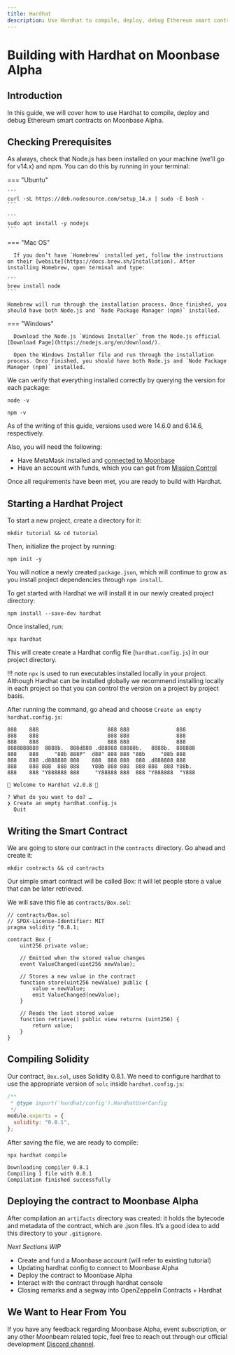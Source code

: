 ```yaml
---
title: Hardhat
description: Use Hardhat to compile, deploy, debug Ethereum smart contracts on Moonbeam.
---
```


# Building with Hardhat on Moonbase Alpha

## Introduction
In this guide, we will cover how to use Hardhat to compile, deploy and debug Ethereum smart contracts on Moonbase Alpha.

## Checking Prerequisites
As always, check that Node.js has been installed on your machine (we'll go for v14.x) and npm. You can do this by running in your terminal:

=== "Ubuntu"

    ```
    curl -sL https://deb.nodesource.com/setup_14.x | sudo -E bash -
    ```

    ```
    sudo apt install -y nodejs
    ```

=== "Mac OS"

      If you don’t have `Homebrew` installed yet, follow the instructions on their [website](https://docs.brew.sh/Installation). After installing Homebrew, open terminal and type:

    ```
    brew install node
    ```

    Homebrew will run through the installation process. Once finished, you should have both Node.js and `Node Package Manager (npm)` installed.

=== "Windows"

      Download the Node.js `Windows Installer` from the Node.js official [Download Page](https://nodejs.org/en/download/). 

      Open the Windows Installer file and run through the installation process. Once finished, you should have both Node.js and `Node Package Manager (npm)` installed.

We can verify that everything installed correctly by querying the version for each package:

```
node -v
```
```
npm -v
```

As of the writing of this guide, versions used were 14.6.0 and 6.14.6, respectively. 

Also, you will need the following:

-  Have MetaMask installed and [connected to Moonbase](/getting-started/testnet/metamask/)
-  Have an account with funds, which you can get from [Mission Control](/getting-started/testnet/faucet/)

Once all requirements have been met, you are ready to build with Hardhat.

## Starting a Hardhat Project

To start a new project, create a directory for it:
```
mkdir tutorial && cd tutorial
```
Then, initialize the project by running:
```
npm init -y
```
You will notice a newly created `package.json`, which will continue to grow as you install project dependencies through `npm install`.

To get started with Hardhat we will install it in our newly created project directory:
```
npm install --save-dev hardhat
```
Once installed, run:
```
npx hardhat
```
This will create create a Hardhat config file (`hardhat.config.js`) in our project directory.

!!! note
      `npx` is used to run executables installed locally in your project. Although Hardhat can be installed globally we recommend installing locally in each project so that you can control the version on a project by project basis.
    
After running the command, go ahead and choose `Create an empty hardhat.config.js`:

```text
888    888                      888 888               888
888    888                      888 888               888
888    888                      888 888               888
8888888888  8888b.  888d888 .d88888 88888b.   8888b.  888888
888    888     "88b 888P"  d88" 888 888 "88b     "88b 888
888    888 .d888888 888    888  888 888  888 .d888888 888
888    888 888  888 888    Y88b 888 888  888 888  888 Y88b.
888    888 "Y888888 888     "Y88888 888  888 "Y888888  "Y888

👷 Welcome to Hardhat v2.0.8 👷‍

? What do you want to do? …
❯ Create an empty hardhat.config.js
  Quit
```

## Writing the Smart Contract

We are going to store our contract in the `contracts` directory. Go ahead and create it:

```
mkdir contracts && cd contracts
```

Our simple smart contract will be called Box: it will let people store a value that can be later retrieved. 

We will save this file as `contracts/Box.sol`: 

```solidity
// contracts/Box.sol
// SPDX-License-Identifier: MIT
pragma solidity ^0.8.1;

contract Box {
    uint256 private value;

    // Emitted when the stored value changes
    event ValueChanged(uint256 newValue);

    // Stores a new value in the contract
    function store(uint256 newValue) public {
        value = newValue;
        emit ValueChanged(newValue);
    }

    // Reads the last stored value
    function retrieve() public view returns (uint256) {
        return value;
    }
}
```

## Compiling Solidity

Our contract, `Box.sol`, uses Solidity 0.8.1. We need to configure hardhat to use the appropriate version of `solc` inside `hardhat.config.js`: 

```js
/**
 * @type import('hardhat/config').HardhatUserConfig
 */
module.exports = {
  solidity: "0.8.1",
};
```
After saving the file, we are ready to compile:

```
npx hardhat compile

Downloading compiler 0.8.1
Compiling 1 file with 0.8.1
Compilation finished successfully
```

## Deploying the contract to Moonbase Alpha

After compilation an `artifacts` directory was created: it holds the bytecode and metadata of the contract, which are .json files. It’s a good idea to add this directory to your `.gitignore`.

_Next Sections WIP_

- Create and fund a Moonbase account (will refer to existing tutorial)
- Updating hardhat config to connect to Moonbase Alpha
- Deploy the contract to Moonbase Alpha
- Interact with the contract through hardhat console
- Closing remarks and a segway into OpenZeppelin Contracts + Hardhat

## We Want to Hear From You
If you have any feedback regarding Moonbase Alpha, event subscription, or any other Moonbeam related topic, feel free to reach out through our official development [Discord channel](https://discord.gg/PfpUATX).


